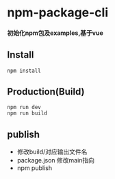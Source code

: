 # npm-package-cli

#### 初始化npm包及examples,基于vue

## Install
```bush
npm install
```

## Production(Build)

```bush
npm run dev
npm run build
```

## publish
* 修改build/对应输出文件名
* package.json 修改main指向
* npm publish

